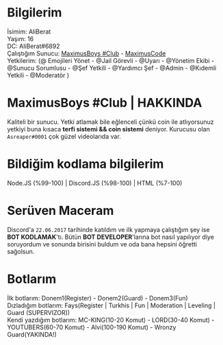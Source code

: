 # Bilgilerim
İsimim: AliBerat                                                                                                                                                                    
Yaşım: 16                                                                                                                                                                
DC: AliBerat#6892                                                                                                                                                                    
Çalıştığım Sunucu: [MaximusBoys #Club](https://discord.gg/m2Ms6WtGVD) - [MaximusCode](https://maximuscode.xyz/)                                                                                                                                                                    
Yetkilerim: (@ Emojileri Yönet - @Jail Görevli - @Uyarı - @Yönetim Ekibi - @Sunucu Sorumlusu -  @Şef Yetkili - @Yardımcı Şef - @Admin - @Kıdemli Yetkili - @Moderatör )

# MaximusBoys #Club | HAKKINDA

Kaliteli bir sunucu. Yetki atlamak bile eğlenceli çünkü coin ile atlıyorsunuz yetkiyi buna kısaca **terfi sistemi && coin sistemi** deniyor. Kurucusu olan `Asreaper#0001`
çok güzel videolarıda var.

# Bildiğim kodlama bilgilerim
Node.JS (%99-100) | Discord.JS (%98-100) | HTML (%7-100)

# Serüven Maceram
Discord'a `22.06.2017` tarihinde katıldım ve ilk yapmaya çalıştığım şey ise **BOT KODLAMAK**'tı.
Bütün **BOT DEVELOPER**'larına bot nasıl yapılıyor diye soruyordum ve sonunda birisini buldum ve oda bana hepsini öğretti sağolsun.

# Botlarım
İlk botlarım: Donem1(Register) - Donem2(Guard) - Donem3(Fun)                                                                                                                                                                    
Dızladığım botlarım: Fays(Register | Turkhis | Fun | Moderation | Leveling | Guard (SUPERVIZOR))                                                                                                                                                                   
Kendi yazdığım botlarım: MC-KING(10-20 Komut) - LORD(30-40 Komut) - YOUTUBERS(60-70 Komut) - Alvi(100-190 Komut) - Wronzy Guard(YAKINDA!)
